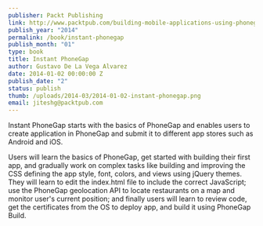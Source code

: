```yaml
--- 
publisher: Packt Publishing
link: http://www.packtpub.com/building-mobile-applications-using-phonegap-with-the-geolocation-api/book
publish_year: "2014"
permalink: /book/instant-phonegap
publish_month: "01"
type: book
title: Instant PhoneGap
author: Gustavo De La Vega Alvarez
date: 2014-01-02 00:00:00 Z
publish_date: "2"
status: publish
thumb: /uploads/2014-03/2014-01-02-instant-phonegap.png
email: jiteshg@packtpub.com
---
```


Instant PhoneGap starts with the basics of PhoneGap and enables users to create application in PhoneGap and submit it to different app stores such as Android and iOS.

Users will learn the basics of PhoneGap, get started with building their first app, and gradually work on complex tasks like building and improving the CSS defining the app style, font, colors, and views using jQuery themes. They will learn to edit the index.html file to include the correct JavaScript; use the PhoneGap geolocation API to locate restaurants on a map and monitor user's current position; and finally users will learn to review code, get the certificates from the OS to deploy app, and build it using PhoneGap Build.
